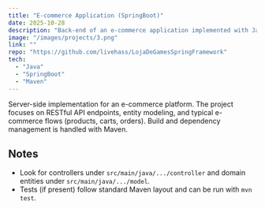 ```yaml
---
title: "E-commerce Application (SpringBoot)"
date: 2025-10-28
description: "Back-end of an e-commerce application implemented with Java and Spring Boot. Focused on API design, domain modeling and build automation with Maven."
image: "/images/projects/3.png"
link: ""
repo: "https://github.com/livehass/LojaDeGamesSpringFramework"
tech:
  - "Java"
  - "SpringBoot"
  - "Maven"
---
```


Server-side implementation for an e-commerce platform. The project focuses on RESTful API endpoints, entity modeling, and typical e-commerce flows (products, carts, orders). Build and dependency management is handled with Maven.

## Notes

- Look for controllers under `src/main/java/.../controller` and domain entities under `src/main/java/.../model`.
- Tests (if present) follow standard Maven layout and can be run with `mvn test`.
